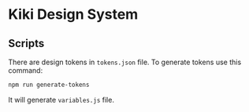 # Kiki Design System

## Scripts

There are design tokens in `tokens.json` file. To generate tokens use this command:

```sh
npm run generate-tokens
```

It will generate `variables.js` file.
